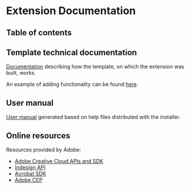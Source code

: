 # Extension Documentation
## Table of contents
## Template technical documentation
[Documentation](template-documentation/Template%20documentation.md) describing how the template, on which the extension was built, works.

An example of adding functionality can be found [here](template-documentation/Tutorial.md).
## User manual
[User manual](extension-help/README.md) generated based on help files distributed with the installer.
## Online resources
Resources provided by Adobe:
- [Adobe Creative Cloud APIs and SDK](https://developer.adobe.com/apis/)
- [Indesign API](https://www.indesignjs.de/extendscriptAPI/indesign-latest/#Application.html)
- [Acrobat SDK](https://opensource.adobe.com/dc-acrobat-sdk-docs/acrobatsdk/)
- [Adobe CEP](https://github.com/Adobe-CEP)
